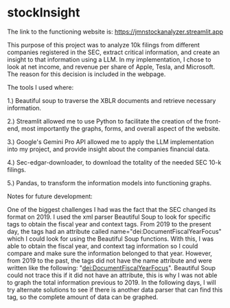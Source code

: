 # stockInsight

The link to the functioning website is: https://jmnstockanalyzer.streamlit.app

This purpose of this project was to analyze 10k filings from different companies registered in the SEC, extract critical information, and create an insight to that information using a LLM. In my implementation, I chose to look at net income, and revenue per share of Apple, Tesla, and Microsoft. The reason for this decision is included in the webpage.
 
The tools I used where:

1.) Beautiful soup to traverse the XBLR documents and retrieve necessary information.

2.) Streamlit allowed me to use Python to facilitate the creation of the front-end, most importantly the graphs, forms, and overall aspect of the website.

3.) Google's Gemini Pro API allowed me to apply the LLM implementation into my project, and provide insight about the companies financial data.

4.) Sec-edgar-downloader, to download the totality of the needed SEC 10-k filings.

5.) Pandas, to transform the information models into functioning graphs. 

Notes for future development:

One of the biggest challenges I had was the fact that the SEC changed its format on 2019. I used the xml parser Beautiful Soup to look for specific tags to obtain the fiscal year and context tags. From 2019 to the present day, the tags had an attribute called name="dei:DocumentFiscalYearFocus" which I could look for using the Beautiful Soup functions. With this, I was able to obtain the fiscal year, and context tag information so I could compare and make sure the information belonged to that year. However, from 2019 to the past, the tags did not have the name attribute and were written like the following: "<dei:DocumentFiscalYearFocus>". Beautiful Soup could not trace this if it did not have an attribute, this is why I was not able to graph the total information previous to 2019. In the following days, I will try alternate solutions to see if there is another data parser that can find this tag, so the complete amount of data can be graphed.

